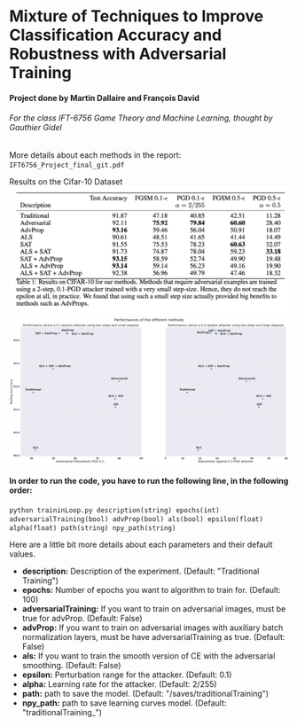 # Mixture of Techniques to Improve Classification Accuracy and Robustness with Adversarial Training

#### Project done by Martin Dallaire and François David 
###### For the class IFT-6756 Game Theory and Machine Learning, thought by Gauthier Gidel 

More details about each methods in the report: `IFT6756_Project_final_git.pdf` 

Results on the Cifar-10 Dataset
![](tableResults.png)
![](results.png)
#### In order to run the code, you have to run the following line, in the following order: 

```
python traininLoop.py description(string) epochs(int) adversarialTraining(bool) advProp(bool) als(bool) epsilon(float) alpha(float) path(string) npy_path(string) 
```

Here are a little bit more details about each parameters and their default values. 

* **description:** Description of the experiment. (Default: "Traditional Training") 
* **epochs:** Number of epochs you want to algorithm to train for. (Default: 100)
* **adversarialTraining:** If you want to train on adversarial images, must be true for advProp. (Default: False)
* **advProp:** If you want to train on adversarial images with auxiliary batch normalization layers, must be have adversarialTraining as true. (Default: False)
* **als:** If you want to train the smooth version of CE with the adversarial smoothing. (Default: False)
* **epsilon:** Perturbation range for the attacker. (Default: 0.1)
* **alpha:** Learning rate for the attacker. (Default: 2/255)
* **path:** path to save the model. (Default: "/saves/traditionalTraining")
* **npy_path:** path to save learning curves model. (Default: "traditionalTraining_")
